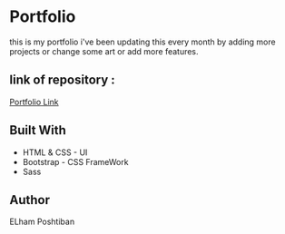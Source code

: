 # Portfolio
this is my portfolio i've been updating this every month by adding more projects or change some art or add more features.

## link of repository :
[Portfolio Link](https://elhamposhtiban.github.io/My-Portfolio/)


 ## Built With
 
* HTML & CSS - UI
* Bootstrap - CSS FrameWork
* Sass

 ## Author

 ELham Poshtiban